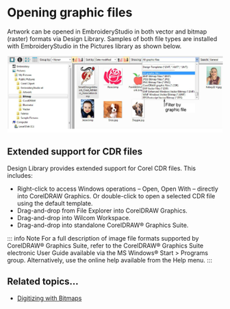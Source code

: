 # Opening graphic files

Artwork can be opened in EmbroideryStudio in both vector and bitmap (raster) formats via Design Library. Samples of both file types are installed with EmbroideryStudio in the Pictures library as shown below.

![NewFromSelectedGraphics.png](assets/NewFromSelectedGraphics.png)

## Extended support for CDR files

Design Library provides extended support for Corel CDR files. This includes:

- Right-click to access Windows operations – Open, Open With – directly into CorelDRAW Graphics. Or double-click to open a selected CDR file using the default template.
- Drag-and-drop from File Explorer into CorelDRAW Graphics.
- Drag-and-drop into Wilcom Workspace.
- Drag-and-drop into standalone CorelDRAW® Graphics Suite.

::: info Note
For a full description of image file formats supported by CorelDRAW® Graphics Suite, refer to the CorelDRAW® Graphics Suite electronic User Guide available via the MS Windows® Start > Programs group. Alternatively, use the online help available from the Help menu.
:::

## Related topics...

- [Digitizing with Bitmaps](../../Automatic/bitmaps/Digitizing_with_Bitmaps)
